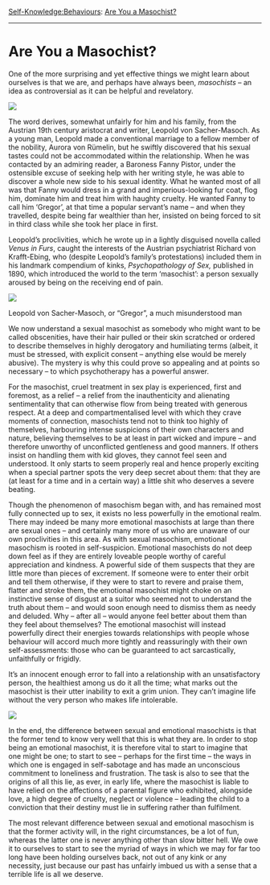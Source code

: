[Self-Knowledge:](https://www.theschooloflife.com/thebookoflife/category/self-knowledge/)[Behaviours](https://www.theschooloflife.com/thebookoflife/category/self-knowledge/behaviours/): [Are You a Masochist?](https://www.theschooloflife.com/thebookoflife/are-you-a-masochist/)

* * *

# Are You a Masochist?

One of the more surprising and yet effective things we might learn about ourselves is that we are, and perhaps have always been, _masochists_ – an idea as controversial as it can be helpful and revelatory.

![](https://www.theschooloflife.com/thebookoflife/wp-content/uploads/2019/05/St_Sebastian_Healed_by_an_Angel-e1557738938412.jpg)

The word derives, somewhat unfairly for him and his family, from the Austrian 19th century aristocrat and writer, Leopold von Sacher-Masoch. As a young man, Leopold made a conventional marriage to a fellow member of the nobility, Aurora von Rümelin, but he swiftly discovered that his sexual tastes could not be accommodated within the relationship. When he was contacted by an admiring reader, a Baroness Fanny Pistor, under the ostensible excuse of seeking help with her writing style, he was able to discover a whole new side to his sexual identity. What he wanted most of all was that Fanny would dress in a grand and imperious-looking fur coat, flog him, dominate him and treat him with haughty cruelty. He wanted Fanny to call him ‘Gregor’, at that time a popular servant’s name – and when they travelled, despite being far wealthier than her, insisted on being forced to sit in third class while she took her place in first.

Leopold’s proclivities, which he wrote up in a lightly disguised novella called _Venus in Furs_, caught the interests of the Austrian psychiatrist Richard von Krafft-Ebing, who (despite Leopold’s family’s protestations) included them in his landmark compendium of kinks, _Psychopathology of Sex,_ published in 1890, which introduced the world to the term ‘masochist’: a person sexually aroused by being on the receiving end of pain.

 ![](https://www.theschooloflife.com/thebookoflife/wp-content/uploads/2019/05/Leopold_von_Sacher-Masoch_portrait_3.jpg)

Leopold von Sacher-Masoch, or “Gregor”, a much misunderstood man

We now understand a sexual masochist as somebody who might want to be called obscenities, have their hair pulled or their skin scratched or ordered to describe themselves in highly derogatory and humiliating terms (albeit, it must be stressed, with explicit consent – anything else would be merely abusive). The mystery is why this could prove so appealing and at points so necessary – to which psychotherapy has a powerful answer.

For the masochist, cruel treatment in sex play is experienced, first and foremost, as a relief – a relief from the inauthenticity and alienating sentimentality that can otherwise flow from being treated with generous respect. At a deep and compartmentalised level with which they crave moments of connection, masochists tend not to think too highly of themselves, harbouring intense suspicions of their own characters and nature, believing themselves to be at least in part wicked and impure – and therefore unworthy of unconflicted gentleness and good manners. If others insist on handling them with kid gloves, they cannot feel seen and understood. It only starts to seem properly real and hence properly exciting when a special partner spots the very deep secret about them: that they are (at least for a time and in a certain way) a little shit who deserves a severe beating.

Though the phenomenon of masochism began with, and has remained most fully connected up to sex, it exists no less powerfully in the emotional realm. There may indeed be many more emotional masochists at large than there are sexual ones – and certainly many more of us who are unaware of our own proclivities in this area. As with sexual masochism, emotional masochism is rooted in self-suspicion. Emotional masochists do not deep down feel as if they are entirely loveable people worthy of careful appreciation and kindness. A powerful side of them suspects that they are little more than pieces of excrement. If someone were to enter their orbit and tell them otherwise, if they were to start to revere and praise them, flatter and stroke them, the emotional masochist might choke on an instinctive sense of disgust at a suitor who seemed not to understand the truth about them – and would soon enough need to dismiss them as needy and deluded. Why – after all – would anyone feel better about them than they feel about themselves? The emotional masochist will instead powerfully direct their energies towards relationships with people whose behaviour will accord much more tightly and reassuringly with their own self-assessments: those who can be guaranteed to act sarcastically, unfaithfully or frigidly.

It’s an innocent enough error to fall into a relationship with an unsatisfactory person, the healthiest among us do it all the time; what marks out the masochist is their utter inability to exit a grim union. They can’t imagine life without the very person who makes life intolerable.

![](https://www.theschooloflife.com/thebookoflife/wp-content/uploads/2019/05/st-sebastien-1024x786.jpg)

In the end, the difference between sexual and emotional masochists is that the former tend to know very well that this is what they are. In order to stop being an emotional masochist, it is therefore vital to start to imagine that one might be one; to start to see – perhaps for the first time – the ways in which one is engaged in self-sabotage and has made an unconscious commitment to loneliness and frustration. The task is also to see that the origins of all this lie, as ever, in early life, where the masochist is liable to have relied on the affections of a parental figure who exhibited, alongside love, a high degree of cruelty, neglect or violence – leading the child to a conviction that their destiny must lie in suffering rather than fulfilment.

The most relevant difference between sexual and emotional masochism is that the former activity will, in the right circumstances, be a lot of fun, whereas the latter one is never anything other than slow bitter hell. We owe it to ourselves to start to see the myriad of ways in which we may for far too long have been holding ourselves back, not out of any kink or any necessity, just because our past has unfairly imbued us with a sense that a terrible life is all we deserve.
